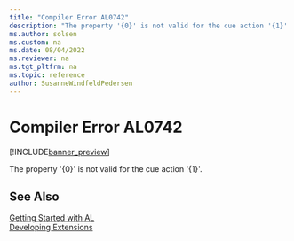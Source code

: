 ```yaml
---
title: "Compiler Error AL0742"
description: "The property '{0}' is not valid for the cue action '{1}'."
ms.author: solsen
ms.custom: na
ms.date: 08/04/2022
ms.reviewer: na
ms.tgt_pltfrm: na
ms.topic: reference
author: SusanneWindfeldPedersen
---
```

[//]: # (START>DO_NOT_EDIT)
[//]: # (IMPORTANT:Do not edit any of the content between here and the END>DO_NOT_EDIT.)
[//]: # (Any modifications should be made in the .xml files in the ModernDev repo.)
# Compiler Error AL0742

[!INCLUDE[banner_preview](../includes/banner_preview.md)]

The property '{0}' is not valid for the cue action '{1}'.

[//]: # (IMPORTANT: END>DO_NOT_EDIT)
## See Also  
[Getting Started with AL](../devenv-get-started.md)  
[Developing Extensions](../devenv-dev-overview.md)  